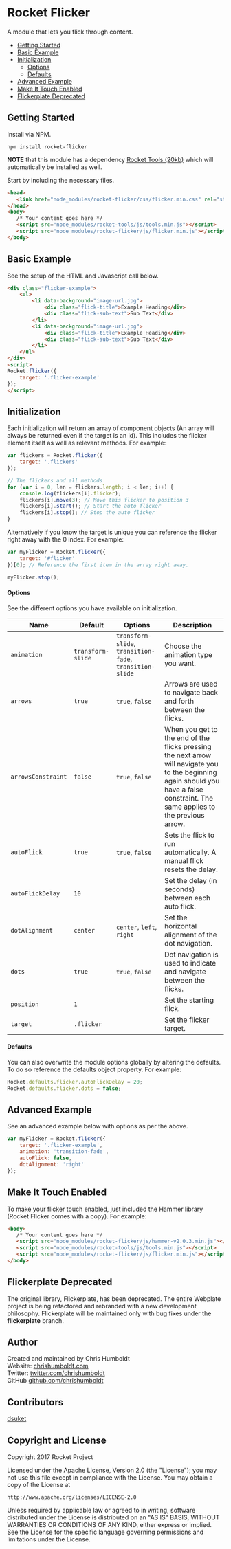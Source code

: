 # Rocket Flicker
A module that lets you flick through content.

* [Getting Started](#getting-started)
* [Basic Example](#basic-example)
* [Initialization](#initialization)
	* [Options](#options)
	* [Defaults](#defaults)
* [Advanced Example](#advanced-example)
* [Make It Touch Enabled](#make-it-touch-enabled)
* [Flickerplate Deprecated](#flickerplate-deprecated)

## Getting Started
Install via NPM.

```
npm install rocket-flicker
```

**NOTE** that this module has a dependency [Rocket Tools (20kb)](https://github.com/chrishumboldt/Rocket-Tools) which will automatically be installed as well.

Start by including the necessary files.

```html
<head>
   <link href="node_modules/rocket-flicker/css/flicker.min.css" rel="stylesheet" type="text/css">
</head>
<body>
   /* Your content goes here */
   <script src="node_modules/rocket-tools/js/tools.min.js"></script>
   <script src="node_modules/rocket-flicker/js/flicker.min.js"></script>
</body>
```

## Basic Example
See the setup of the HTML and Javascript call below.

```html
<div class="flicker-example">
	<ul>
		<li data-background="image-url.jpg">
			<div class="flick-title">Example Heading</div>
			<div class="flick-sub-text">Sub Text</div>
		</li>
		<li data-background="image-url.jpg">
			<div class="flick-title">Example Heading</div>
			<div class="flick-sub-text">Sub Text</div>
		</li>
	</ul>
</div>
<script>
Rocket.flicker({
	target: '.flicker-example'
});
</script>
```

## Initialization
Each initialization will return an array of component objects (An array will always be returned even if the target is an id). This includes the flicker element itself as well as relevant methods. For example:

```Javascript
var flickers = Rocket.flicker({
	target: '.flickers'
});

// The flickers and all methods
for (var i = 0, len = flickers.length; i < len; i++) {
	console.log(flickers[i].flicker);
	flickers[i].move(3); // Move this flicker to position 3
	flickers[i].start(); // Start the auto flicker
	flickers[i].stop(); // Stop the auto flicker
}
```

Alternatively if you know the target is unique you can reference the flicker right away with the 0 index. For example:

```javascript
var myFlicker = Rocket.flicker({
	target: '#flicker'
})[0]; // Reference the first item in the array right away.

myFlicker.stop();
```

#### Options
See the different options you have available on initialization.

Name | Default | Options | Description
---- | ---- | ---- | ----
`animation` | `transform-slide` | `transform-slide`, `transition-fade`, `transition-slide` | Choose the animation type you want.
`arrows` | `true` | `true`, `false` | Arrows are used to navigate back and forth between the flicks.
`arrowsConstraint` | `false` | `true`, `false` | When you get to the end of the flicks pressing the next arrow will navigate you to the beginning again should you have a false constraint. The same applies to the previous arrow.
`autoFlick` | `true` | `true`, `false` | Sets the flick to run automatically. A manual flick resets the delay.
`autoFlickDelay` | `10` | | Set the delay (in seconds) between each auto flick.
`dotAlignment` | `center` | `center`, `left`, `right` | Set the horizontal alignment of the dot navigation.
`dots` | `true` | `true`, `false` | Dot navigation is used to indicate and navigate between the flicks.
`position` | `1` | | Set the starting flick.
`target` | `.flicker` | | Set the flicker target.

#### Defaults
You can also overwrite the module options globally by altering the defaults. To do so reference the defaults object property. For example:

```javascript
Rocket.defaults.flicker.autoFlickDelay = 20;
Rocket.defaults.flicker.dots = false;
```

## Advanced Example
See an advanced example below with options as per the above.

```javascript
var myFlicker = Rocket.flicker({
	target: '.flicker-example',
	animation: 'transition-fade',
	autoFlick: false,
	dotAlignment: 'right'
});
```

## Make It Touch Enabled
To make your flicker touch enabled, just included the Hammer library (Rocket Flicker comes with a copy). For example:

```html
<body>
   /* Your content goes here */
   <script src="node_modules/rocket-flicker/js/hammer-v2.0.3.min.js"></script>
   <script src="node_modules/rocket-tools/js/tools.min.js"></script>
   <script src="node_modules/rocket-flicker/js/flicker.min.js"></script>
</body>
```

## Flickerplate Deprecated
The original library, Flickerplate, has been deprecated. The entire Webplate project is being refactored and rebranded with a new development philosophy. Flickerplate will be maintained only with bug fixes under the **flickerplate** branch.

## Author
Created and maintained by Chris Humboldt<br>
Website: <a href="http://chrishumboldt.com/">chrishumboldt.com</a><br>
Twitter: <a href="https://twitter.com/chrishumboldt">twitter.com/chrishumboldt</a><br>
GitHub <a href="https://github.com/chrishumboldt">github.com/chrishumboldt</a><br>

## Contributors
<a href="https://github.com/dsuket">dsuket</a>

## Copyright and License
Copyright 2017 Rocket Project

Licensed under the Apache License, Version 2.0 (the "License");
you may not use this file except in compliance with the License.
You may obtain a copy of the License at

    http://www.apache.org/licenses/LICENSE-2.0

Unless required by applicable law or agreed to in writing, software
distributed under the License is distributed on an "AS IS" BASIS,
WITHOUT WARRANTIES OR CONDITIONS OF ANY KIND, either express or implied.
See the License for the specific language governing permissions and
limitations under the License.
